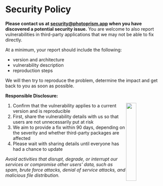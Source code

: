 # Security Policy

**Please contact us at [security@photoprism.app](mailto:security@photoprism.app) when you have discovered a potential security issue.** You are welcome to also report vulnerabilities in third-party applications that we may not be able to fix directly.

At a minimum, your report should include the following:

- version and architecture
- vulnerability description
- reproduction steps

We will then try to reproduce the problem, determine the impact and get back to you as soon as possible.

**Responsible Disclosure:**

<img src='https://photoprism.app/user/pages/07.security-policy/thank-you-600x600.png' width='25%' style='float: right' />

1. Confirm that the vulnerability applies to a current version and is reproducible
2. First, share the vulnerability details with us so that users are not unnecessarily put at risk
3. We aim to provide a fix within 90 days, depending on the severity and whether third-party packages are affected
4. Please wait with sharing details until everyone has had a chance to update

*Avoid activities that disrupt, degrade, or interrupt our services or compromise other users' data, such as spam, brute force attacks, denial of service attacks, and malicious file distribution.*
